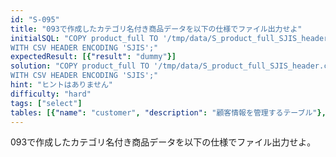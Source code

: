 ```yaml
---
id: "S-095"
title: "093で作成したカテゴリ名付き商品データを以下の仕様でファイル出力せよ"
initialSQL: "COPY product_full TO '/tmp/data/S_product_full_SJIS_header.csv' 
WITH CSV HEADER ENCODING 'SJIS';"
expectedResult: [{"result": "dummy"}]
solution: "COPY product_full TO '/tmp/data/S_product_full_SJIS_header.csv' 
WITH CSV HEADER ENCODING 'SJIS';"
hint: "ヒントはありません"
difficulty: "hard"
tags: ["select"]
tables: [{"name": "customer", "description": "顧客情報を管理するテーブル"}, {"name": "receipt", "description": "レシート明細データを管理するテーブル"}, {"name": "store", "description": "店舗情報を管理するテーブル"}, {"name": "product", "description": "商品情報を管理するテーブル"}, {"name": "category", "description": "カテゴリ情報を管理するテーブル"}]
---
```


093で作成したカテゴリ名付き商品データを以下の仕様でファイル出力せよ。